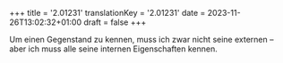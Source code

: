 +++
title = '2.01231'
translationKey = '2.01231'
date = 2023-11-26T13:02:32+01:00
draft = false
+++

Um einen Gegenstand zu kennen, muss ich zwar nicht seine externen – aber ich muss alle seine internen Eigenschaften kennen.
